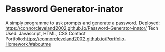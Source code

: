 # Password Generator-inator
A simply programme to ask prompts and generate a password.
Deployed:  https://connorcleveland2002.github.io/Password-Generator-inator/
Tech Used:  Javascript, HTML, CSS
Contact Portfolio:https://connorcleveland2002.github.io/Portfolio-Homework/#aboutme
